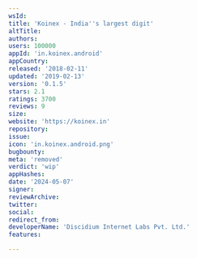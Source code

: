 ```yaml
---
wsId: 
title: 'Koinex - India''s largest digit'
altTitle: 
authors: 
users: 100000
appId: 'in.koinex.android'
appCountry: 
released: '2018-02-11'
updated: '2019-02-13'
version: '0.1.5'
stars: 2.1
ratings: 3700
reviews: 9
size: 
website: 'https://koinex.in'
repository: 
issue: 
icon: 'in.koinex.android.png'
bugbounty: 
meta: 'removed'
verdict: 'wip'
appHashes: 
date: '2024-05-07'
signer: 
reviewArchive: 
twitter: 
social: 
redirect_from: 
developerName: 'Discidium Internet Labs Pvt. Ltd.'
features: 

---
```


